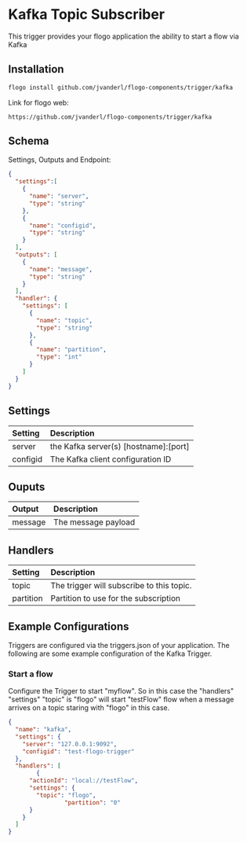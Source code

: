 # Kafka Topic Subscriber
This trigger provides your flogo application the ability to start a flow via Kafka


## Installation

```bash
flogo install github.com/jvanderl/flogo-components/trigger/kafka
```
Link for flogo web:
```
https://github.com/jvanderl/flogo-components/trigger/kafka
```

## Schema
Settings, Outputs and Endpoint:

```json
{
  "settings":[
    {
      "name": "server",
      "type": "string"
    },
    {
      "name": "configid",
      "type": "string"
    }
  ],
  "outputs": [
    {
      "name": "message",
      "type": "string"
    }
  ],
  "handler": {
    "settings": [
      {
        "name": "topic",
        "type": "string"
      },
      {
        "name": "partition",
        "type": "int"
      }
    ]
  }
}
```
## Settings
| Setting   | Description    |
|:----------|:---------------|
| server    | the Kafka server(s) [hostname]:[port]|
| configid       | The Kafka client configuration ID |         

## Ouputs
| Output   | Description    |
|:----------|:---------------|
| message    | The message payload |

## Handlers
| Setting   | Description    |
|:----------|:---------------|
| topic    | The trigger will subscribe to this topic. |
| partition  | Partition to use for the subscription |

## Example Configurations

Triggers are configured via the triggers.json of your application. The following are some example configuration of the Kafka Trigger.

### Start a flow
Configure the Trigger to start "myflow". So in this case the "handlers" "settings" "topic" is "flogo" will start "testFlow" flow when a message arrives on a topic staring with "flogo" in this case.

```json
{
  "name": "kafka",
  "settings": {
    "server": "127.0.0.1:9092",
    "configid": "test-flogo-trigger"
  },
  "handlers": [
		{
      "actionId": "local://testFlow",
      "settings": {
        "topic": "flogo",
				"partition": "0"
      }
    }
  ]
}

```
